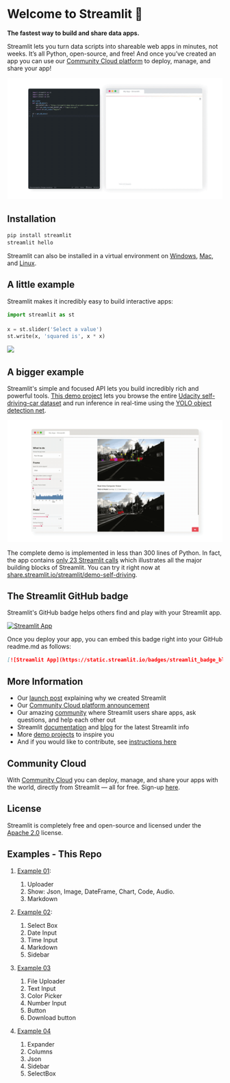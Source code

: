 # Welcome to Streamlit :wave:

**The fastest way to build and share data apps.**

Streamlit lets you turn data scripts into shareable web apps in minutes, not weeks. It’s all Python, open-source, and free! And once you’ve created an app you can use our [Community Cloud platform](https://streamlit.io/cloud) to deploy, manage, and share your app!

![Example of live coding an app in Streamlit|635x380](https://raw.githubusercontent.com/streamlit/docs/main/public/images/Streamlit_overview.gif)

## Installation

```bash
pip install streamlit
streamlit hello
```

Streamlit can also be installed in a virtual environment on [Windows](https://github.com/streamlit/streamlit/wiki/Installing-in-a-virtual-environment#on-windows), [Mac](https://github.com/streamlit/streamlit/wiki/Installing-in-a-virtual-environment#on-mac--linux), and [Linux](https://github.com/streamlit/streamlit/wiki/Installing-in-a-virtual-environment#on-mac--linux).

## A little example

Streamlit makes it incredibly easy to build interactive apps:

```python
import streamlit as st

x = st.slider('Select a value')
st.write(x, 'squared is', x * x)
```

<img src="https://raw.githubusercontent.com/streamlit/docs/main/public/images/simple_example.png"/>

## A bigger example

Streamlit's simple and focused API lets you build incredibly rich and powerful tools.  [This demo project](https://github.com/streamlit/demo-self-driving) lets you browse the entire [Udacity self-driving-car dataset](https://github.com/udacity/self-driving-car) and run inference in real-time using the [YOLO object detection net](https://pjreddie.com/darknet/yolo).

![Final App Animation](https://raw.githubusercontent.com/streamlit/docs/main/public/images/complex_app_example.gif)

The complete demo is implemented in less than 300 lines of Python. In fact, the app contains [only 23 Streamlit calls](https://github.com/streamlit/demo-self-driving/blob/master/streamlit_app.py) which illustrates all the major building blocks of Streamlit. You can try it right now at [share.streamlit.io/streamlit/demo-self-driving](https://share.streamlit.io/streamlit/demo-self-driving).

## The Streamlit GitHub badge

Streamlit's GitHub badge helps others find and play with your Streamlit app.

[![Streamlit App](https://static.streamlit.io/badges/streamlit_badge_black_white.svg)](https://share.streamlit.io/streamlit/demo-face-gan)

Once you deploy your app, you can embed this badge right into your GitHub readme.md as follows:

```markdown
[![Streamlit App](https://static.streamlit.io/badges/streamlit_badge_black_white.svg)](https://share.streamlit.io/yourGitHubName/yourRepo/yourApp/)
```

## More Information

- Our [launch post](https://towardsdatascience.com/coding-ml-tools-like-you-code-ml-models-ddba3357eace?source=friends_link&sk=f7774c54571148b33cde3ba6c6310086) explaining why we created Streamlit
- Our [Community Cloud platform announcement](https://blog.streamlit.io/introducing-streamlit-cloud)
- Our amazing [community](https://discuss.streamlit.io/) where Streamlit users share apps, ask questions, and help each other out
- Streamlit [documentation](https://docs.streamlit.io/) and [blog](https://blog.streamlit.io) for the latest Streamlit info
- More [demo projects](https://github.com/streamlit/) to inspire you
- And if you would like to contribute, see [instructions here](https://github.com/streamlit/streamlit/wiki/Contributing)

## Community Cloud

With [Community Cloud](https://streamlit.io/cloud) you can deploy, manage, and share your apps with the world, directly from Streamlit — all for free. Sign-up [here](https://share.streamlit.io/signup).

## License

Streamlit is completely free and open-source and licensed under the [Apache 2.0](https://www.apache.org/licenses/LICENSE-2.0) license.

## Examples - This Repo

1. [Example 01](https://github.com/emersonrafaels/streamlit_examples/blob/master/exemplo_01_if.py):

    1. Uploader
    2. Show: Json, Image, DateFrame, Chart, Code, Audio.
    3. Markdown
    
2. [Example 02](https://github.com/emersonrafaels/streamlit_examples/blob/master/exemplo_02_expander_date.py):

    1. Select Box
    2. Date Input
    3. Time Input
    4. Markdown
    5. Sidebar
    
3. [Example 03](https://github.com/emersonrafaels/streamlit_examples/blob/master/exemplo_03_button_pillow.py)

    1. File Uploader
    2. Text Input
    3. Color Picker
    4. Number Input
    5. Button
    6. Download button
    
4. [Example 04](https://github.com/emersonrafaels/streamlit_examples/blob/master/exemplo_03_button_pillow.py)

    1. Expander
    2. Columns
    3. Json
    4. Sidebar
    5. SelectBox